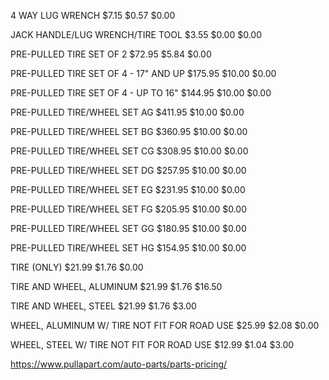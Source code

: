 4 WAY LUG WRENCH
$7.15	$0.57	$0.00

JACK HANDLE/LUG WRENCH/TIRE TOOL
$3.55	$0.00	$0.00

PRE-PULLED TIRE SET OF 2
$72.95	$5.84	$0.00

PRE-PULLED TIRE SET OF 4 - 17" AND UP
$175.95	$10.00	$0.00

PRE-PULLED TIRE SET OF 4 - UP TO 16"
$144.95	$10.00	$0.00

PRE-PULLED TIRE/WHEEL SET AG
$411.95	$10.00	$0.00

PRE-PULLED TIRE/WHEEL SET BG
$360.95	$10.00	$0.00

PRE-PULLED TIRE/WHEEL SET CG
$308.95	$10.00	$0.00

PRE-PULLED TIRE/WHEEL SET DG
$257.95	$10.00	$0.00

PRE-PULLED TIRE/WHEEL SET EG
$231.95	$10.00	$0.00

PRE-PULLED TIRE/WHEEL SET FG
$205.95	$10.00	$0.00

PRE-PULLED TIRE/WHEEL SET GG
$180.95	$10.00	$0.00

PRE-PULLED TIRE/WHEEL SET HG
$154.95	$10.00	$0.00

TIRE (ONLY)
$21.99	$1.76	$0.00

TIRE AND WHEEL, ALUMINUM
$21.99	$1.76	$16.50

TIRE AND WHEEL, STEEL
$21.99	$1.76	$3.00

WHEEL, ALUMINUM W/ TIRE NOT FIT FOR ROAD USE
$25.99	$2.08	$0.00

WHEEL, STEEL W/ TIRE NOT FIT FOR ROAD USE
$12.99	$1.04	$3.00

https://www.pullapart.com/auto-parts/parts-pricing/
